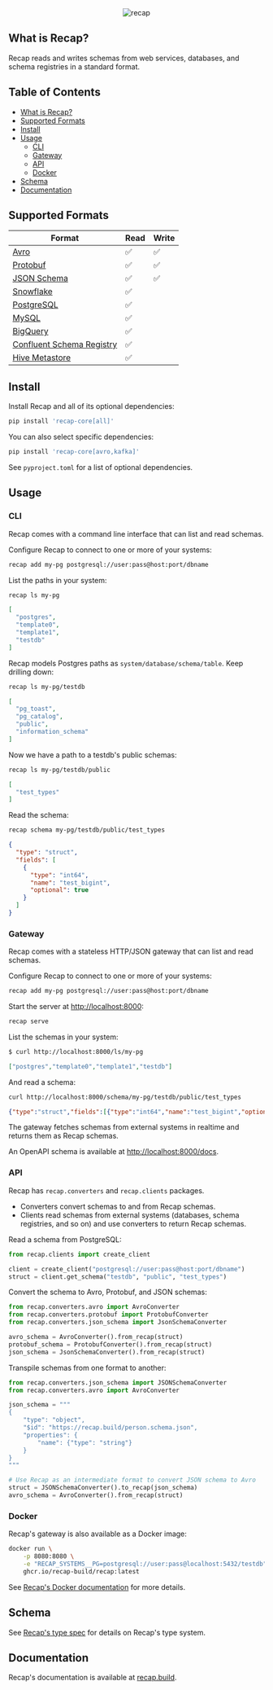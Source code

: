 <div align="center">
  <img src="https://github.com/recap-cloud/recap/blob/main/static/recap-logo.png?raw=true" alt="recap">
</div>

## What is Recap?

Recap reads and writes schemas from web services, databases, and schema registries in a standard format.

## Table of Contents

* [What is Recap?](#what-is-recap)
* [Supported Formats](#supported-formats)
* [Install](#install)
* [Usage](#usage)
   * [CLI](#cli)
   * [Gateway](#gateway)
   * [API](#api)
   * [Docker](#docker)
* [Schema](#schema)
* [Documentation](#documentation)

## Supported Formats

| Format      | Read | Write |
| ----------- | ----------- | ----------- |
| [Avro](https://recap.build/docs/converters/avro/) | ✅ | ✅ |
| [Protobuf](https://recap.build/docs/converters/protobuf/) | ✅ | ✅ |
| [JSON Schema](https://recap.build/docs/converters/json-schema/) | ✅ | ✅ |
| [Snowflake](https://recap.build/docs/readers/snowflake/) | ✅ |  |
| [PostgreSQL](https://recap.build/docs/readers/postgresql/) | ✅ |  |
| [MySQL](https://recap.build/docs/readers/mysql/) | ✅ |  |
| [BigQuery](https://recap.build/docs/readers/bigquery/) | ✅ |  |
| [Confluent Schema Registry](https://recap.build/docs/readers/confluent-schema-registry/) | ✅ |  |
| [Hive Metastore](https://recap.build/docs/readers/hive-metastore/) | ✅ |  |

## Install

Install Recap and all of its optional dependencies:

```bash
pip install 'recap-core[all]'
```

You can also select specific dependencies:

```bash
pip install 'recap-core[avro,kafka]'
```

See `pyproject.toml` for a list of optional dependencies.

## Usage

### CLI

Recap comes with a command line interface that can list and read schemas.

Configure Recap to connect to one or more of your systems:

```bash
recap add my-pg postgresql://user:pass@host:port/dbname
```

List the paths in your system:

```bash
recap ls my-pg
```

```json
[
  "postgres",
  "template0",
  "template1",
  "testdb"
]
```

Recap models Postgres paths as `system/database/schema/table`. Keep drilling down:

```bash
recap ls my-pg/testdb
```

```json
[
  "pg_toast",
  "pg_catalog",
  "public",
  "information_schema"
]
```

Now we have a path to a testdb's public schemas:

```bash
recap ls my-pg/testdb/public
```

```json
[
  "test_types"
]
```

Read the schema:

```bash
recap schema my-pg/testdb/public/test_types
```

```json
{
  "type": "struct",
  "fields": [
    {
      "type": "int64",
      "name": "test_bigint",
      "optional": true
    }
  ]
}
```

### Gateway

Recap comes with a stateless HTTP/JSON gateway that can list and read schemas.

Configure Recap to connect to one or more of your systems:

```bash
recap add my-pg postgresql://user:pass@host:port/dbname
```

Start the server at [http://localhost:8000](http://localhost:8000):

```bash
recap serve
```

List the schemas in your system:

```bash
$ curl http://localhost:8000/ls/my-pg
```

```json
["postgres","template0","template1","testdb"]
```

And read a schema:

```bash
curl http://localhost:8000/schema/my-pg/testdb/public/test_types
```

```json
{"type":"struct","fields":[{"type":"int64","name":"test_bigint","optional":true}]}
```

The gateway fetches schemas from external systems in realtime and returns them as Recap schemas.

An OpenAPI schema is available at [http://localhost:8000/docs](http://localhost:8000/docs).

### API

Recap has `recap.converters` and `recap.clients` packages.

- Converters convert schemas to and from Recap schemas.
- Clients read schemas from external systems (databases, schema registries, and so on) and use converters to return Recap schemas.

Read a schema from PostgreSQL:

```python
from recap.clients import create_client

client = create_client("postgresql://user:pass@host:port/dbname")
struct = client.get_schema("testdb", "public", "test_types")
```

Convert the schema to Avro, Protobuf, and JSON schemas:

```python
from recap.converters.avro import AvroConverter
from recap.converters.protobuf import ProtobufConverter
from recap.converters.json_schema import JsonSchemaConverter

avro_schema = AvroConverter().from_recap(struct)
protobuf_schema = ProtobufConverter().from_recap(struct)
json_schema = JsonSchemaConverter().from_recap(struct)
```

Transpile schemas from one format to another:

```python
from recap.converters.json_schema import JSONSchemaConverter
from recap.converters.avro import AvroConverter

json_schema = """
{
    "type": "object",
    "$id": "https://recap.build/person.schema.json",
    "properties": {
        "name": {"type": "string"}
    }
}
"""

# Use Recap as an intermediate format to convert JSON schema to Avro
struct = JSONSchemaConverter().to_recap(json_schema)
avro_schema = AvroConverter().from_recap(struct)
```

### Docker

Recap's gateway is also available as a Docker image:

```bash
docker run \
    -p 8080:8080 \
    -e "RECAP_SYSTEMS__PG=postgresql://user:pass@localhost:5432/testdb" \
    ghcr.io/recap-build/recap:latest
```

See [Recap's Docker documentation](https://recap.build/docs/gateway/docker) for more details.

## Schema

See [Recap's type spec](https://recap.build/specs/type) for details on Recap's type system.

## Documentation

Recap's documentation is available at [recap.build](https://recap.build).
